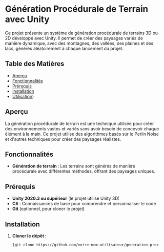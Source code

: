 # Génération Procédurale de Terrain avec Unity

Ce projet présente un système de génération procédurale de terrains 3D ou 2D développé avec Unity. Il permet de créer des paysages variés de manière dynamique, avec des montagnes, des vallées, des plaines et des lacs, générés aléatoirement à chaque lancement du projet.

## Table des Matières

- [Aperçu](#aperçu)
- [Fonctionnalités](#fonctionnalités)
- [Prérequis](#prérequis)
- [Installation](#installation)
- [Utilisation](#utilisation))

## Aperçu

La génération procédurale de terrain est une technique utilisée pour créer des environnements vastes et variés sans avoir besoin de concevoir chaque élément à la main. Ce projet utilise des algorithmes basés sur le Perlin Noise et d'autres techniques pour créer des paysages réalistes.

## Fonctionnalités

- **Génération de terrain** : Les terrains sont générés de manière procédurale avec différentes méthodes, offrant des paysages uniques.

## Prérequis

- **Unity 2020.3 ou supérieur** (le projet utilise Unity 3D)
- **C#** : Connaissances de base pour comprendre et personnaliser le code
- **Git** (optionnel, pour cloner le projet)

## Installation

1. **Cloner le dépôt :**

   ```bash
   [git clone https://github.com/votre-nom-utilisateur/generation-procedurale-terrain.git](https://github.com/Mattys8423/Generation_procedurale_unity.git)
